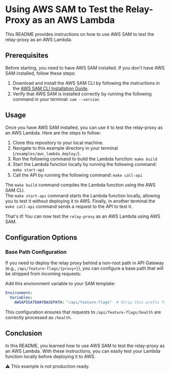 # Using AWS SAM to Test the Relay-Proxy as an AWS Lambda

This README provides instructions on how to use AWS SAM to test the relay-proxy as an AWS Lambda.

## Prerequisites

Before starting, you need to have AWS SAM installed. If you don't have AWS SAM installed, follow these steps:

1. Download and install the AWS SAM CLI by following the instructions in the [AWS SAM CLI Installation Guide](https://docs.aws.amazon.com/serverless-application-model/latest/developerguide/serverless-sam-cli-install.html).
2. Verify that AWS SAM is installed correctly by running the following command in your terminal: `sam --version`

## Usage

Once you have AWS SAM installed, you can use it to test the relay-proxy as an AWS Lambda. Here are the steps to follow:

1. Clone this repository to your local machine.
2. Navigate to this example directory in your terminal (`/examples/aws_lambda_deploy/`).
3. Run the following command to build the Lambda function: `make build`
4. Start the Lambda function locally by running the following command: `make start-api`
5. Call the API by running the following command: `make call-api`

The `make build` command compiles the Lambda function using the AWS SAM CLI.  
The `make start-api` command starts the Lambda function locally, allowing you to test it without deploying it to AWS.
Finally, in another terminal the `make call-api` command sends a request to the API to test it.

That's it! You can now test the `relay-proxy` as an AWS Lambda using AWS SAM.

## Configuration Options

### Base Path Configuration

If you need to deploy the relay proxy behind a non-root path in API Gateway (e.g., `/api/feature-flags/{proxy+}`), you can configure a base path that will be stripped from incoming requests:

Add this environment variable to your SAM template:

```yaml
Environment:
  Variables:
    AWSAPIGATEWAYBASEPATH: "/api/feature-flags"  # Strip this prefix from all requests
```

This configuration ensures that requests to `/api/feature-flags/health` are correctly processed as `/health`.

## Conclusion

In this README, you learned how to use AWS SAM to test the relay-proxy as an AWS Lambda.
With these instructions, you can easily test your Lambda function locally before deploying it to AWS.

:warning: This example is not production ready.